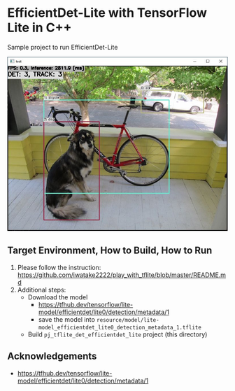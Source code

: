 # EfficientDet-Lite with TensorFlow Lite in C++
Sample project to run EfficientDet-Lite

![00_doc/efficientdet_lite.jpg](00_doc/efficientdet_lite.jpg)

## Target Environment, How to Build, How to Run
1. Please follow the instruction: https://github.com/iwatake2222/play_with_tflite/blob/master/README.md
2. Additional steps:
    - Download the model
        - https://tfhub.dev/tensorflow/lite-model/efficientdet/lite0/detection/metadata/1
        - save the model into `resource/model/lite-model_efficientdet_lite0_detection_metadata_1.tflite`
    - Build  `pj_tflite_det_efficientdet_lite` project (this directory)


## Acknowledgements
- https://tfhub.dev/tensorflow/lite-model/efficientdet/lite0/detection/metadata/1
